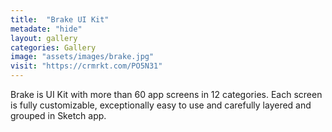 ```yaml
---
title:  "Brake UI Kit"
metadate: "hide"
layout: gallery
categories: Gallery
image: "assets/images/brake.jpg"
visit: "https://crmrkt.com/PO5N31"
---
```

Brake is UI Kit with more than 60 app screens in 12 categories. Each screen is fully customizable, exceptionally easy to use and carefully layered and grouped in Sketch app.